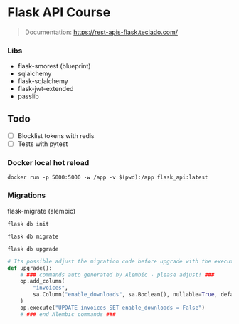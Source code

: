 # Flask API Course
> Documentation: https://rest-apis-flask.teclado.com/

### Libs
- flask-smorest (blueprint)  
- sqlalchemy  
- flask-sqlalchemy  
- flask-jwt-extended  
- passlib

## Todo
- [ ] Blocklist tokens with redis  
- [ ] Tests with pytest

### Docker local hot reload
```
docker run -p 5000:5000 -w /app -v $(pwd):/app flask_api:latest
```

### Migrations
flask-migrate (alembic)

```
flask db init

flask db migrate  

flask db upgrade
```

```python
# Its possible adjust the migration code before upgrade with the execute function.
def upgrade():
    # ### commands auto generated by Alembic - please adjust! ###
    op.add_column(
        "invoices",
        sa.Column("enable_downloads", sa.Boolean(), nullable=True, default=False),
    )
    op.execute("UPDATE invoices SET enable_downloads = False")
    # ### end Alembic commands ###

```
